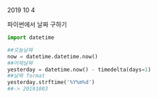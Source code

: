 2019 10 4



파이썬에서 날짜 구하기

```python
import datetime

##오늘날짜
now = datetime.datetime.now()
##어제날짜
yesterday = datetime.now() - timedelta(days=1)
##날짜 format
yesterday.strftime('%Y%m%d')
##-> 20191003
```

